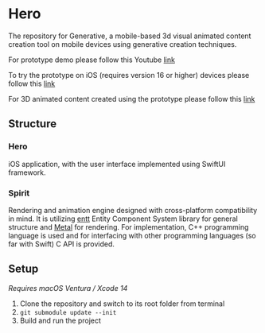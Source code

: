 # Hero

The repository for Generative, a mobile-based 3d visual animated content creation tool on mobile devices using generative creation techniques.

For prototype demo please follow this Youtube [link](https://youtu.be/E0ktVodXODs)

To try the prototype on iOS (requires version 16 or higher) devices please follow this [link](https://testflight.apple.com/join/MWc3Axez)

For 3D animated content created using the prototype please follow this [link](https://www.instagram.com/g.e.n.e.r.a.t.i.v.e/)

## Structure

### Hero 
iOS application, with the user interface implemented using SwiftUI framework.

### Spirit 
Rendering and animation engine designed with cross-platform compatibility in mind. It is utilizing [entt](https://github.com/skypjack/entt) Entity Component System library for general structure and [Metal](https://developer.apple.com/metal/) for rendering. For implementation, C++ programming language is used and for interfacing with other programming languages (so far with Swift) C API is provided.

## Setup

_Requires macOS Ventura / Xcode 14_

1. Clone the repository and switch to its root folder from terminal
2. <code>git submodule update --init</code>
3. Build and run the project
